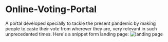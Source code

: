 # Online-Voting-Portal
A portal developed specially to tackle the present pandemic by making people to caste their vote from wherever they are, very relevant in such unprecedented times.
Here's a snippet form landing page: 
![landing page](https://user-images.githubusercontent.com/71491721/147747109-e72f3100-a0af-4a71-97ce-123a21989d88.png)
